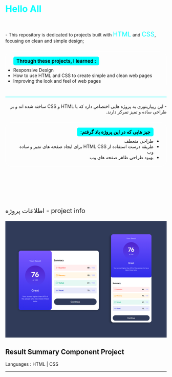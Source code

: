 <div>
    <h1 style="color:cyan">Hello All</h1>
    </br>
    <p style="padding-bottom:10px;">
    - This repository is dedicated to projects built with <span style="font-size:20px;color:cyan">HTML</span> and <span style="font-size:20px; color:cyan">CSS</span>, focusing on clean and simple design;
    </p>
    <ul style="border:1px solid white;border-radius:20px;padding-top:20px;padding-bottom:20px">
        <p style="font-size:15px;background-color:cyan;font-weight:600;display:inline;border-radius:5px;color:black;padding:4px 10px;">Through these projects, I learned :</p>
        <li style="margin-top:10px">
            Responsive Design
        </li>
        <li>   
            How to use HTML and CSS to create simple and clean web pages
        </li>
        <li>
            Improving the look and feel of web pages
        </li>
    </ul>
    <p dir="rtl" style="padding-bottom:10px;border-top:1px solid cyan;padding-top:20px;margin-top:20px">
        - این ریپازیتوری به پروژه هایی اختصاص دارد که با HTML و CSS ساخته شده اند و بر طراحی ساده و تمیز تمرکز دارند.
    </p>
    <ul dir="rtl" style="border:1px solid white;border-radius:20px;padding-top:20px;padding-bottom:20px">
        <p dir="rtl" style="font-size:15px;background-color:cyan;display:inline;border-radius:5px;color:black;padding:4px 10px;font-weight:600">جیز هایی که در این پروژه یاد گرفتم:</p>
        <li style="margin-top:10px">طراحی منعطف</li>
        <li>طریقه درست استفاده از HTML CSS برای ایجاد صفحه های تمیز و ساده وب</li>
        <li>بهبود طراحی ظاهر صفحه های وب</li>
    </ul></br></br></br>
    <div>
        <div style="display:flex;align-items:center;width:100%;justify-content:space-between;font-size:20px;margin-top:40px">
            <p>اطلاعات پروژه - project info</p>
        </div>
        <div>
            <img src="./summaryDesk.png" />
            <h2>Result Summary Component Project</h2>
            <p>
                Languages : HTML | CSS 
            </p>
        </div>
        <hr>
    </div>
</div>
